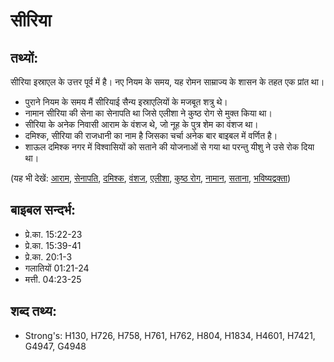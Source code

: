 # सीरिया #

## तथ्यों: ##

सीरिया इस्राएल के उत्तर पूर्व में है। नए नियम के समय, यह रोमन साम्राज्य के शासन के तहत एक प्रांत था।

* पुराने नियम के समय मैं सीरियाई सैन्य इस्राएलियों के मजबूत शत्रु थे।
* नामान सीरिया की सेना का सेनापति था जिसे एलीशा ने कुष्ठ रोग से मुक्त किया था।
* सीरिया के अनेक निवासी आराम के वंशज थे, जो नूह के पुत्र शेम का वंशज था।
* दमिश्क, सीरिया की राजधानी का नाम है जिसका चर्चा अनेक बार बाइबल में वर्णित है।
* शाऊल दमिश्क नगर में विश्वासियों को सताने की योजनाओं से गया था परन्तु यीशु ने उसे रोक दिया था।

(यह भी देखें: [आराम](../aram.md), [सेनापति](../commander.md), [दमिश्क](../damascus.md), [वंशज](../descendant.md), [एलीशा](../elisha.md), [कुष्ठ रोग](../leprosy.md), [नामान](../naaman.md), [सताना](../persecute.md), [भविष्यद्वक्ता](../prophet.md))

## बाइबल सन्दर्भ: ##

* प्रे.का. 15:22-23
* प्रे.का. 15:39-41
* प्रे.का. 20:1-3
* गलातियों 01:21-24
* मत्ती. 04:23-25

## शब्द तथ्य: ##

* Strong's: H130, H726, H758, H761, H762, H804, H1834, H4601, H7421, G4947, G4948
